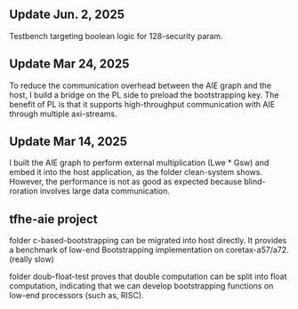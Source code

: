 ## Update Jun. 2, 2025
Testbench targeting boolean logic for 128-security param. 

## Update Mar 24, 2025
To reduce the communication overhead between the AIE graph and the host, I build a bridge on the PL side to preload the bootstrapping key. The benefit of PL is that it supports high-throughput communication with AIE through multiple axi-streams.

## Update Mar 14, 2025
I built the AIE graph to perform external multiplication (Lwe * Gsw) and embed it into the host application, as the folder clean-system shows. However, the performance is not as good as expected because blind-roration involves large data communication.

## tfhe-aie project
 
folder c-based-bootstrapping can be migrated into host directly. It provides a benchmark of low-end Bootstrapping implementation on coretax-a57/a72. (really slow)

folder doub-float-test proves that double computation can be split into float computation, indicating that we can develop bootstrapping functions on low-end processors (such as, RISC). 

